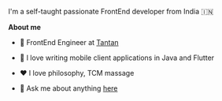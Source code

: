 
I'm a self-taught passionate FrontEnd developer from India 🇮🇳

**About me**

- 💼 FrontEnd Engineer at [Tantan](http://tantanapp.com)

- 🌱 I love writing mobile client applications in Java and Flutter

- ❤️ I love philosophy, TCM massage

- 💬 Ask me about anything [here](https://github.com/OldJii/oldjii/issues)

